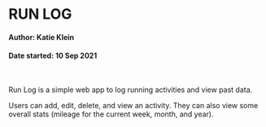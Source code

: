 # RUN LOG
<h4>Author: Katie Klein</h4>
<h4>Date started: 10 Sep 2021</h4>

<br>
<p>Run Log is a simple web app to log running activities and view past data.</p>
<p>Users can add, edit, delete, and view an activity. They can also view some overall stats (mileage for the current week, month, and year).</p>

